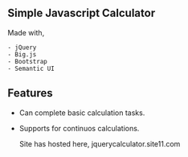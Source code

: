 ## Simple Javascript Calculator

Made with,

    - jQuery
    - Big.js
    - Bootstrap
    - Semantic UI

## Features
- Can complete basic calculation tasks.
- Supports for continuos calculations.

    Site has hosted here,
          jquerycalculator.site11.com
         
